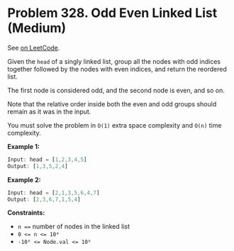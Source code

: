 Problem 328. Odd Even Linked List (Medium)
==========================================

See [on LeetCode](https://leetcode.com/problems/odd-even-linked-list/).

Given the `head` of a singly linked list, group all the nodes with odd indices together followed by the nodes with even indices, and return the reordered list.

The first node is considered odd, and the second node is even, and so on.

Note that the relative order inside both the even and odd groups should remain as it was in the input.

You must solve the problem in `O(1)` extra space complexity and `O(n)` time complexity.

**Example 1:**

```Rust
Input: head = [1,2,3,4,5]
Output: [1,3,5,2,4]
```

**Example 2:**

```Rust
Input: head = [2,1,3,5,6,4,7]
Output: [2,3,6,7,1,5,4]
```

**Constraints:**

* `n ==` number of nodes in the linked list
* `0 <= n <= 10⁴`
* `-10⁶ <= Node.val <= 10⁶`
